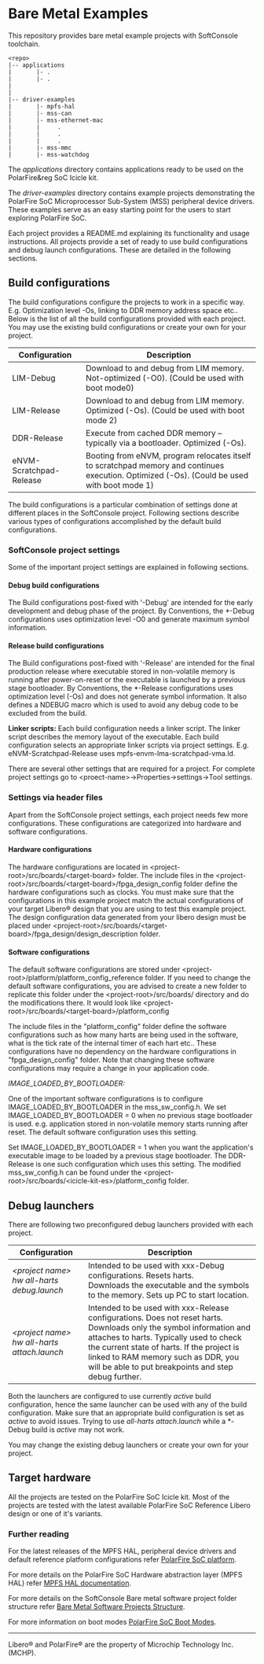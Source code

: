 # Bare Metal Examples
This repository provides bare metal example projects with SoftConsole toolchain.

```
<repo>
|-- applications
|		|- .
|		|- .
|
|
|-- driver-examples
|		|- mpfs-hal
|		|- mss-can
|		|- mss-ethernet-mac
|		|     .
|		|     .
|		|     .
|		|- mss-mmc
|		|- mss-watchdog

```

The *applications* directory contains applications ready to be used on the PolarFire&reg SoC Icicle kit.

The *driver-examples* directory contains example projects demonstrating the PolarFire SoC Microprocessor Sub-System (MSS) peripheral device drivers. These examples serve as an easy starting point for the users to start exploring PolarFire SoC.

Each project provides a README.md explaining its functionality and usage instructions.
All projects provide a set of ready to use build configurations and debug launch configurations. These are detailed in the following sections.

## Build configurations
The build configurations configure the projects to work in a specific way. E.g. Optimization level -Os, linking to DDR memory address space etc..
Below is the list of all the build configurations provided with each project. You may use the existing build configurations or create your own for your project.

|Configuration              | Description                                                                                                |
|------------------------- | ---------------------------------------------------------------------------------------------------------- |
|LIM-Debug                  | Download to and debug from LIM memory. Not-optimized (-O0). (Could be used with boot mode0)                 |
|LIM-Release                | Download to and debug from LIM memory. Optimized (-Os). (Could be used with boot mode 2)                   |
|DDR-Release                | Execute from cached DDR memory – typically via a bootloader. Optimized (-Os).                              |
|eNVM-Scratchpad-Release    | Booting from eNVM, program relocates itself to scratchpad memory and continues execution. Optimized (-Os). (Could be used with boot mode 1)|

The build configurations is a particular combination of settings done at different places in the SoftConsole project.
Following sections describe various types of configurations accomplished by the default build configurations.

### SoftConsole project settings
Some of the important project settings are explained in following sections.

#### Debug build configurations
The Build configurations post-fixed with '-Debug' are intended for the early development and debug phase of the project. By Conventions, the *-Debug configurations uses optimization level -O0 and generate maximum symbol information.

#### Release build configurations
The Build configurations post-fixed with '-Release' are intended for the final production release where executable stored in non-volatile memory is running after power-on-reset or the executable is launched by a previous stage bootloader. By Conventions, the *-Release configurations uses optimization level (-Os) and does not generate symbol information. It also defines a NDEBUG macro which is used to avoid any debug
code to be excluded from the build.

**Linker scripts:** Each build configuration needs a linker script. The linker script describes the memory layout of the executable. Each build configuration selects an appropriate linker scripts via project settings. E.g. eNVM-Scratchpad-Release uses mpfs-envm-lma-scratchpad-vma.ld.

There are several other settings that are required for a project. For complete project settings go to \<proect-name>->Properties->settings->Tool settings.

### Settings via header files
Apart from the SoftConsole project settings, each project needs few more configurations. These configurations are categorized into hardware and software configurations.

#### Hardware configurations
The hardware configurations are located in \<project-root>/src/boards/\<target-board> folder. The include files in the \<project-root>/src/boards/\<target-board>/fpga_design_config folder define the hardware configurations such as clocks. You must make sure that the configurations in this example project match the actual configurations of your target Libero&reg; design that you are using to test this example project. The design configuration data generated from your libero design must be placed under \<project-root>/src/boards/\<target-board>/fpga_design/design_description folder.

#### Software configurations
The default software configurations are stored under \<project-root>/platform/platform_config_reference folder. If you need to change the default software configurations, you are advised to create a new folder to replicate this folder under the \<project-root>/src/boards/ directory and do the modifications there. It would look like \<project-root>/src/boards/\<target-board>/platform_config

The include files in the "platform_config" folder define the software configurations such as how many harts are being used in the software, what is the tick rate of the internal timer of each hart etc.. These configurations have no dependency on the hardware configurations in "fpga_design_config" folder. Note that changing these software configurations may require a change in your application code.

*IMAGE_LOADED_BY_BOOTLOADER:*

One of the important software configurations is to configure IMAGE_LOADED_BY_BOOTLOADER in the mss_sw_config.h. We set IMAGE_LOADED_BY_BOOTLOADER = 0 when no previous stage bootloader is used. e.g. application stored in non-volatile memory starts running after reset. The default software configuration uses this setting.

Set IMAGE_LOADED_BY_BOOTLOADER = 1 when you want the application's executable image to be loaded by a previous stage bootloader. The DDR-Release is one such configuration which uses this setting. The modified mss_sw_config.h can be found  under the \<project-root>/src/boards/\<icicle-kit-es>/platform_config folder.

## Debug launchers
There are following two preconfigured debug launchers provided with each project.

|Configuration              | Description                                                                                                |
|---------------------------|------------------------------------------------------------------------------------------------------------|
|_\<project name> hw all-harts debug.launch_ | Intended to be used with xxx-Debug configurations. Resets harts.<br> Downloads the executable and the symbols to the memory. Sets up PC to start location. |
|_\<project name> hw all-harts attach.launch_ | Intended to be used with xxx-Release configurations. Does not reset harts. <br> Downloads only the symbol information and attaches to harts. Typically used to check the current state of harts. If the project is linked to RAM memory such as DDR, you will be able to put breakpoints and step debug further.                   |

Both the launchers are configured to use currently _active_ build configuration, hence the same launcher can be used with any of the build configuration. Make sure that an appropriate build configuration is set as _active_ to avoid issues. Trying to use _all-harts attach.launch_ while a *-Debug build is _active_ may not work.

You may change the existing debug launchers or create your own for your project.

## Target hardware
All the projects are tested on the PolarFire SoC Icicle kit. Most of the projects are tested with the latest available PolarFire SoC Reference Libero design or one of it's variants.

### Further reading
For the latest releases of the MPFS HAL, peripheral device drivers and default reference platform configurations refer [PolarFire SoC platform](https://github.com/polarfire-soc/platform).

For more details on the PolarFire SoC Hardware abstraction layer (MPFS HAL) refer [MPFS HAL documentation](https://github.com/polarfire-soc/polarfire-soc-documentation/bare-metal-documentation).

For more details on the SoftConsole Bare metal software project folder structure refer [Bare Metal Software Projects Structure](https://github.com/polarfire-soc/polarfire-soc-documentation/bare-metal-documentation).

For more information on boot modes [PolarFire SoC Boot Modes](https://github.com/polarfire-soc/polarfire-soc-documentation/blob/master/fundamentals/boot-modes/boot-modes-fundamentals.md).

___
Libero&reg; and PolarFire&reg; are the property of Microchip Technology Inc. (MCHP).

